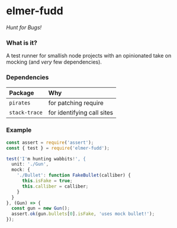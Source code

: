 # elmer-fudd

_Hunt for Bugs!_

### What is it?

A test runner for smallish node projects with an opinionated take on mocking (and _very_ few dependencies).

### Dependencies

|Package|Why|
|:------|:--|
|`pirates`| for patching require |
|`stack-trace`| for identifying call sites |

### Example

```javascript
const assert = require('assert');
const { test } = require('elmer-fudd');

test('I'm hunting wabbits!', {
  unit: './Gun',
  mock: {
    './Bullet': function FakeBullet(calliber) {
      this.isFake = true;
      this.calliber = calliber;
    }
  }
}, (Gun) => {
  const gun = new Gun();
  assert.ok(gun.bullets[0].isFake, 'uses mock bullet!');
});
```

